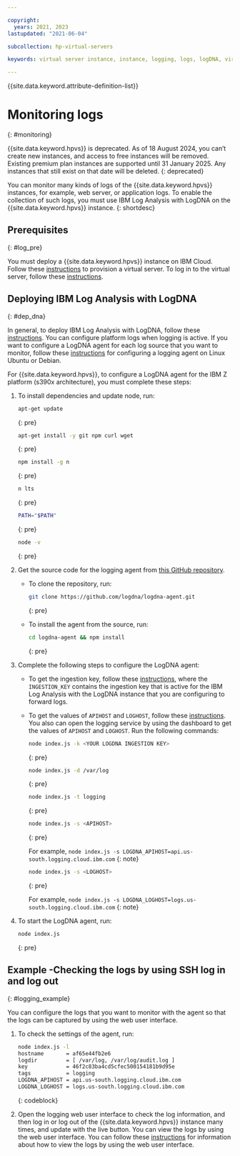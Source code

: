 ```yaml
---

copyright:
  years: 2021, 2023
lastupdated: "2021-06-04"

subcollection: hp-virtual-servers

keywords: virtual server instance, instance, logging, logs, logDNA, virtual server

---
```


{{site.data.keyword.attribute-definition-list}}


# Monitoring logs
{: #monitoring}

{{site.data.keyword.hpvs}} is deprecated. As of 18 August 2024, you can’t create new instances, and access to free instances will be removed. Existing premium plan instances are supported until 31 January 2025. Any instances that still exist on that date will be deleted.
{: deprecated}

You can monitor many kinds of logs of the {{site.data.keyword.hpvs}} instances, for example, web server, or application logs. To enable the collection of such logs, you must use IBM Log Analysis with LogDNA on the {{site.data.keyword.hpvs}} instance.
{: shortdesc}

## Prerequisites
{: #log_pre}

You must deploy a {{site.data.keyword.hpvs}} instance on IBM Cloud. Follow these [instructions](/docs/hp-virtual-servers?topic=hp-virtual-servers-provision) to provision a virtual server. To log in to the virtual server, follow these [instructions](https://cloud.ibm.com/docs/hp-virtual-servers?topic=hp-virtual-servers-connect_vs).


## Deploying IBM Log Analysis with LogDNA
{: #dep_dna}

In general, to deploy IBM Log Analysis with LogDNA, follow these [instructions](https://cloud.ibm.com/docs/log-analysis?topic=log-analysis-provision). You can configure platform logs when logging is active. If you want to configure a LogDNA agent for each log source that you want to monitor, follow these [instructions](https://cloud.ibm.com/docs/log-analysis?topic=log-analysis-config_agent_linux) for configuring a logging agent on Linux Ubuntu or Debian. 

For {{site.data.keyword.hpvs}}, to configure a LogDNA agent for the IBM Z platform (s390x architecture), you must complete these steps:


1. To install dependencies and update node, run:
   ```sh
   apt-get update
   ```
   {: pre}

   ```sh
   apt-get install -y git npm curl wget
   ```
   {: pre}

   ```sh
   npm install -g n
   ```
   {: pre}

   ```sh
   n lts
   ```
   {: pre}

   ```sh
   PATH="$PATH"
   ```
   {: pre}

   ```sh
   node -v
   ```
   {: pre}

2. Get the source code for the logging agent from [this GitHub repository](https://github.com/logdna/logdna-agent).
   - To clone the repository, run:
     ```sh
     git clone https://github.com/logdna/logdna-agent.git
     ```
     {: pre}

   - To install the agent from the source, run:
     ```sh
     cd logdna-agent && npm install
     ```
     {: pre}

3. Complete the following steps to configure the LogDNA agent:
   - To get the ingestion key, follow these [instructions](https://cloud.ibm.com/docs/log-analysis?topic=log-analysis-ingestion_key), where the `INGESTION_KEY` contains the ingestion key that is active for the IBM Log Analysis with the LogDNA instance that you are configuring to forward logs.
   - To get the values of `APIHOST` and `LOGHOST`, follow these [instructions](https://cloud.ibm.com/docs/log-analysis?topic=log-analysis-config_agent_linux). You also can open the logging service by using the dashboard to get the values of `APIHOST` and `LOGHOST`. Run the following commands:
     ```sh
     node index.js -k <YOUR LOGDNA INGESTION KEY>
     ```
     {: pre}

     ```sh
     node index.js -d /var/log
     ```
     {: pre}

     ```sh
     node index.js -t logging
     ```
     {: pre}

     ```sh
     node index.js -s <APIHOST> 
     ```
     {: pre}

     For example, `node index.js -s LOGDNA_APIHOST=api.us-south.logging.cloud.ibm.com`
     {: note}

     ```sh
     node index.js -s <LOGHOST>
     ```
     {: pre}

     For example, `node index.js -s LOGDNA_LOGHOST=logs.us-south.logging.cloud.ibm.com`
     {: note}

4. To start the LogDNA agent, run:
   ```sh
   node index.js
   ```
   {: pre}


## Example -Checking the logs by using SSH log in and log out
{: #logging_example}

You can configure the logs that you want to monitor with the agent so that the logs can be captured by using the web user interface.

1. To check the settings of the agent, run:
   ```sh
   node index.js -l
   hostname       = af65e44fb2e6
   logdir         = [ /var/log, /var/log/audit.log ]
   key            = 46f2c83ba4cd5cfec500154181b9d95e
   tags           = logging
   LOGDNA_APIHOST = api.us-south.logging.cloud.ibm.com
   LOGDNA_LOGHOST = logs.us-south.logging.cloud.ibm.com

   ```
   {: codeblock}

2. Open the logging web user interface to check the log information, and then log in or log out of the {{site.data.keyword.hpvs}} instance many times, and update with the live button. You can view the logs by using the web user interface. You can follow these [instructions](https://cloud.ibm.com/docs/log-analysis?topic=log-analysis-view_logs) for information about how to view the logs by using the web user interface.
